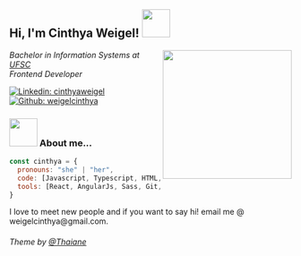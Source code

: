 <h2> Hi, I'm Cinthya Weigel! <img src="https://media.giphy.com/media/StdMpulVYA4AWpgEdl/giphy.gif" width="50"></h2>

<img align='right' src="https://media.giphy.com/media/dWxO36Jzd6bTSt5dIY/giphy.gif" width="230">

<p><em>Bachelor in Information Systems at <a href="https://ufsc.br/">UFSC</a>
</br>Frontend Developer
</em>
</p>

[![Linkedin: cinthyaweigel](https://img.shields.io/badge/-cinthyaweigel-blue?style=flat-square&logo=Linkedin&logoColor=white&link=https://www.linkedin.com/in/cinthyaweigel/)](https://www.linkedin.com/in/cinthyaweigel/)
[![Github: weigelcinthya](https://img.shields.io/github/followers/weigelcinthya?label=weigelcinthya)](https://github.com/weigelcinthya)



### <img src="https://media.giphy.com/media/VgCDAzcKvsR6OM0uWg/giphy.gif" width="50"> About me...


```javascript
const cinthya = {
  pronouns: "she" | "her",
  code: [Javascript, Typescript, HTML, CSS, Java],
  tools: [React, AngularJs, Sass, Git, Google App Engine]
}
```

<p>I love to meet new people and if you want to say hi! email me @ weigelcinthya@gmail.com.</p>











###### Theme by [@Thaiane](https://github.com/Thaiane)
